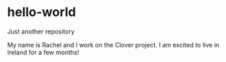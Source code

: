 # hello-world
Just another repository

My name is Rachel and I work on the Clover project.
I am excited to live in Ireland for a few months!
